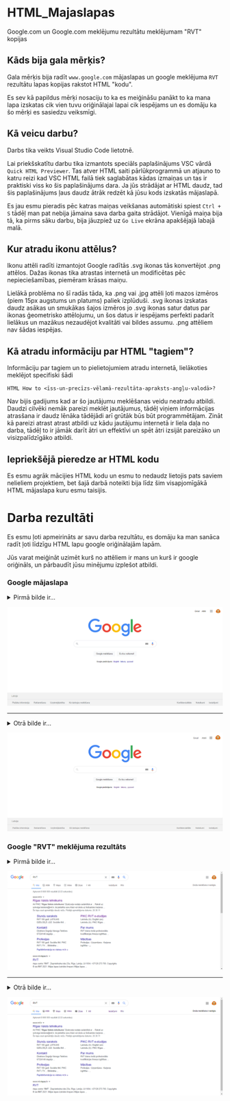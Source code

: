 # HTML_Majaslapas
Google.com un Google.com meklējumu rezultātu meklējumam "RVT" kopijas

## Kāds bija gala mērķis?
Gala mērķis bija radīt `www.google.com` mājaslapas un google meklējuma `RVT` rezultātu lapas kopijas rakstot HTML "kodu".

Es sev kā papildus mērķi nosaciju to ka es meiģināšu panākt to ka mana lapa izskatas cik vien tuvu oriģinālajai lapai cik iespējams un es domāju ka šo mērķi es sasiedzu veiksmīgi.

## Kā veicu darbu?
Darbs tika veikts Visual Studio Code lietotnē.

Lai priekšskatītu darbu tika izmantots speciāls paplašinājums VSC vārdā `Quick HTML Previewer`. Tas atver HTML saiti pārlūkprogrammā un atjauno to katru reizi kad VSC HTML failā tiek saglabātas kādas izmaiņas un tas ir praktiski viss ko šis paplašinājums dara. Ja jūs strādājat ar HTML daudz, tad šis paplašinājums ļaus daudz ātrāk redzēt kā jūsu kods izskatās mājaslapā.

Es jau esmu pieradis pēc katras maiņas veikšanas automātiski spiest `Ctrl + S` tādēļ man pat nebija jāmaina sava darba gaita strādājot. Vienīgā maiņa bija tā, ka pirms sāku darbu, bija jāuzpiež uz `Go Live` ekrāna apakšējajā labajā malā.

## Kur atradu ikonu attēlus?
Ikonu attēli radīti izmantojot Google radītās .svg ikonas tās konvertējot .png attēlos. Dažas ikonas tika atrastas internetā un modificētas pēc nepieciešamības, piemēram krāsas maiņu.

Lielākā problēma no šī radās tāda, ka .png vai .jpg attēli ļoti mazos izmēros (piem 15px augstums un platums) paliek izplūduši. .svg ikonas izskatas daudz asākas un smukākas šajos izmēros jo .svg ikonas satur datus par ikonas ģeometrisko attēlojumu, un šos datus ir iespējams perfekti padarīt lielākus un mazākus nezaudējot kvalitāti vai bildes assumu. .png attēliem nav šādas iespējas.

## Kā atradu informāciju par HTML "tagiem"?
Informāciju par tagiem un to pielietojumiem atradu internetā, lielākoties meklējot specifiski šādi
```
HTML How to <īss-un-precīzs-vēlamā-rezultāta-apraksts-angļu-valodā>?
```
Nav bijis gadijums kad ar šo jautājumu meklēšanas veidu neatradu atbildi. Daudzi cilvēki nemāk pareizi meklēt jautājumus, tādēļ  viņiem informācijas atrasšana ir daudz lēnāka tādējādi arī grūtāk būs būt programmētājam. Zināt kā pareizi atrast atrast atbildi uz kādu jautājumu internetā ir liela daļa no darba, tādēļ to ir jāmāk darīt ātri un effektīvi un spēt ātri izsijāt pareizāko un visizpalīdzīgāko atbildi.

## Iepriekšējā pieredze ar HTML kodu
Es esmu agrāk mācijies HTML kodu un esmu to nedaudz lietojis pats saviem nelieliem projektiem, bet šajā darbā noteikti bija līdz šim visapjomīgākā HTML mājaslapa kuru esmu taisijis.


# Darba rezultāti
Es esmu ļoti apmeirināts ar savu darba rezultātu, es domāju ka man sanāca radīt ļoti līdzīgu HTML lapu google oriģinālajām lapām.

Jūs varat meiģināt uzimēt kurš no attēliem ir mans un kurš ir google oriģināls, un pārbaudīt jūsu minējumu izplešot atbildi.

### Google mājaslapa
<details>
  <summary>Pirmā bilde ir...</summary>
  Oriģinālā sākuma lapa.
</details>

![istaisGoogle](Rezultāti\istaisGoogle.jpg)

---

<details>
  <summary>Otrā bilde ir...</summary>
  Mans Google sākumlapas veidošanas meiģinājums
</details>

![MansGoogle](Rezultāti\MansGoogle.jpg)

### Google "RVT" meklējuma rezultāts
<details>
  <summary>Pirmā bilde ir...</summary>
  Oriģinālā Google "RVT" meklējuma rezultātu lapa.
</details>

![istāGoogleMeklējumuLapa](Rezultāti\īstāGoogleMeklējumuLapa.png)

---

<details>
  <summary>Otrā bilde ir...</summary>
  Mana Google "RVT" meklējuma rezultātu lapa.
</details>

![MansGoogleMeklējumuLapa](Rezultāti\ManaGoogleMeklējumuLapa.png)